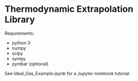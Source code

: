 # Thermodynamic Extrapolation Library

Requirements: 
- python 3
- numpy
- scipy
- sympy
- pymbar (optional)

See Ideal_Gas_Example.ipynb for a Jupyter notebook tutorial.

